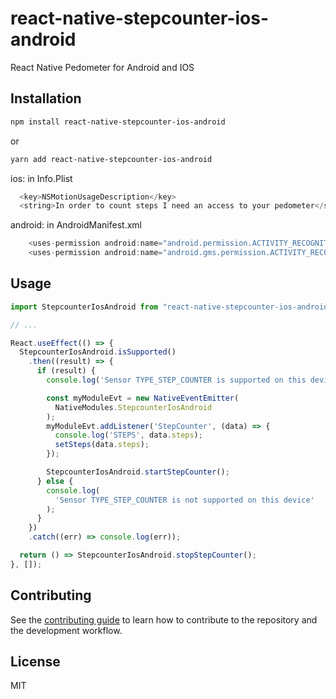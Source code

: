 # react-native-stepcounter-ios-android

React Native Pedometer for Android and IOS

## Installation

```sh
npm install react-native-stepcounter-ios-android
```
or

```sh
yarn add react-native-stepcounter-ios-android
```

ios:
in Info.Plist

```js
  <key>NSMotionUsageDescription</key>
  <string>In order to count steps I need an access to your pedometer</string>
```

android:
in AndroidManifest.xml

```js
    <uses-permission android:name="android.permission.ACTIVITY_RECOGNITION"/>
    <uses-permission android:name="android.gms.permission.ACTIVITY_RECOGNITION"/>
```

## Usage

```js
import StepcounterIosAndroid from "react-native-stepcounter-ios-android";

// ...

React.useEffect(() => {
  StepcounterIosAndroid.isSupported()
    .then((result) => {
      if (result) {
        console.log('Sensor TYPE_STEP_COUNTER is supported on this device');

        const myModuleEvt = new NativeEventEmitter(
          NativeModules.StepcounterIosAndroid
        );
        myModuleEvt.addListener('StepCounter', (data) => {
          console.log('STEPS', data.steps);
          setSteps(data.steps);
        });

        StepcounterIosAndroid.startStepCounter();
      } else {
        console.log(
          'Sensor TYPE_STEP_COUNTER is not supported on this device'
        );
      }
    })
    .catch((err) => console.log(err));

  return () => StepcounterIosAndroid.stopStepCounter();
}, []);

```

## Contributing

See the [contributing guide](CONTRIBUTING.md) to learn how to contribute to the repository and the development workflow.

## License

MIT

